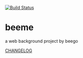 [![Build Status](https://travis-ci.org/maniafish/beeme.svg?branch=master)](https://travis-ci.org/maniafish/beeme)
# beeme
a web background project by beego

[CHANGELOG](./CHANGELOG.md)
